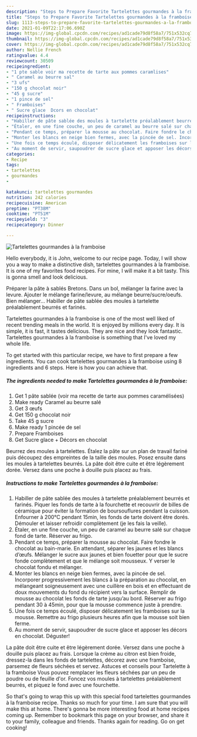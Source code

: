 ```yaml
---
description: "Steps to Prepare Favorite Tartelettes gourmandes à la framboise"
title: "Steps to Prepare Favorite Tartelettes gourmandes à la framboise"
slug: 1113-steps-to-prepare-favorite-tartelettes-gourmandes-a-la-framboise
date: 2021-01-09T22:17:06.690Z
image: https://img-global.cpcdn.com/recipes/ad1cade79d8f58a7/751x532cq70/tartelettes-gourmandes-a-la-framboise-photo-principale-de-la-recette.jpg
thumbnail: https://img-global.cpcdn.com/recipes/ad1cade79d8f58a7/751x532cq70/tartelettes-gourmandes-a-la-framboise-photo-principale-de-la-recette.jpg
cover: https://img-global.cpcdn.com/recipes/ad1cade79d8f58a7/751x532cq70/tartelettes-gourmandes-a-la-framboise-photo-principale-de-la-recette.jpg
author: Nellie French
ratingvalue: 4.4
reviewcount: 30509
recipeingredient:
- "1 pte sable voir ma recette de tarte aux pommes caramlises"
- " Caramel au beurre sal"
- "3 ufs"
- "150 g chocolat noir"
- "45 g sucre"
- "1 pince de sel"
- " Framboises"
- " Sucre glace  Dcors en chocolat"
recipeinstructions:
- "Habiller de pâte sablée des moules à tartelette préalablement beurrés et farinés. Piquer les fonds de tarte à la fourchette et recouvrir de billes de céramique pour éviter la formation de boursouflures pendant la cuisson. Enfourner à 200°C pendant 15min, les fonds de tarte doivent être dorés. Démouler et laisser refroidir complètement (je les fais la veille)."
- "Étaler, en une fine couche, un peu de caramel au beurre salé sur chaque fond de tarte. Réserver au frigo."
- "Pendant ce temps, préparer la mousse au chocolat. Faire fondre le chocolat au bain-marie. En attendant, séparer les jaunes et les blancs d’œufs. Mélanger le sucre aux jaunes et bien fouetter pour que le sucre fonde complètement et que le mélange soit mousseux. Y verser le chocolat fondu et mélanger."
- "Monter les blancs en neige bien fermes, avec la pincée de sel. Incorporer progressivement les blancs à la préparation au chocolat, en mélangeant soigneusement avec une cuillère en bois et en effectuant de doux mouvements du fond du récipient vers la surface. Remplir de mousse au chocolat les fonds de tarte jusqu’au bord. Réserver au frigo pendant 30 à 45min, pour que la mousse commence juste à prendre."
- "Une fois ce temps écoulé, disposer délicatement les framboises sur la mousse. Remettre au frigo plusieurs heures afin que la mousse soit bien ferme."
- "Au moment de servir, saupoudrer de sucre glace et apposer les décors en chocolat. Déguster!"
categories:
- Recipe
tags:
- tartelettes
- gourmandes
- 

katakunci: tartelettes gourmandes  
nutrition: 242 calories
recipecuisine: American
preptime: "PT38M"
cooktime: "PT51M"
recipeyield: "3"
recipecategory: Dinner

---
```



![Tartelettes gourmandes à la framboise](https://img-global.cpcdn.com/recipes/ad1cade79d8f58a7/751x532cq70/tartelettes-gourmandes-a-la-framboise-photo-principale-de-la-recette.jpg)

Hello everybody, it is John, welcome to our recipe page. Today, I will show you a way to make a distinctive dish, tartelettes gourmandes à la framboise. It is one of my favorites food recipes. For mine, I will make it a bit tasty. This is gonna smell and look delicious.

Préparer la pâte à sablés Bretons. Dans un bol, mélanger la farine avec la levure. Ajouter le mélange farine/levure, au mélange beurre/sucre/oeufs. Bien mélanger… Habiller de pâte sablée des moules à tartelette préalablement beurrés et farinés.

Tartelettes gourmandes à la framboise is one of the most well liked of recent trending meals in the world. It is enjoyed by millions every day. It is simple, it is fast, it tastes delicious. They are nice and they look fantastic. Tartelettes gourmandes à la framboise is something that I've loved my whole life.


To get started with this particular recipe, we have to first prepare a few ingredients. You can cook tartelettes gourmandes à la framboise using 8 ingredients and 6 steps. Here is how you can achieve that.

<!--inarticleads1-->

##### The ingredients needed to make Tartelettes gourmandes à la framboise:

1. Get 1 pâte sablée (voir ma recette de tarte aux pommes caramélisées)
1. Make ready  Caramel au beurre salé
1. Get 3 œufs
1. Get 150 g chocolat noir
1. Take 45 g sucre
1. Make ready 1 pincée de sel
1. Prepare  Framboises
1. Get  Sucre glace + Décors en chocolat


Beurrez des moules à tartelettes. Étalez la pâte sur un plan de travail fariné puis découpez des empreintes de la taille des moules. Posez ensuite dans les moules à tartelettes beurrés. La pâte doit être cuite et être légèrement dorée. Versez dans une poche à douille puis placez au frais. 

<!--inarticleads2-->

##### Instructions to make Tartelettes gourmandes à la framboise:

1. Habiller de pâte sablée des moules à tartelette préalablement beurrés et farinés. Piquer les fonds de tarte à la fourchette et recouvrir de billes de céramique pour éviter la formation de boursouflures pendant la cuisson. Enfourner à 200°C pendant 15min, les fonds de tarte doivent être dorés. Démouler et laisser refroidir complètement (je les fais la veille).
1. Étaler, en une fine couche, un peu de caramel au beurre salé sur chaque fond de tarte. Réserver au frigo.
1. Pendant ce temps, préparer la mousse au chocolat. Faire fondre le chocolat au bain-marie. En attendant, séparer les jaunes et les blancs d’œufs. Mélanger le sucre aux jaunes et bien fouetter pour que le sucre fonde complètement et que le mélange soit mousseux. Y verser le chocolat fondu et mélanger.
1. Monter les blancs en neige bien fermes, avec la pincée de sel. Incorporer progressivement les blancs à la préparation au chocolat, en mélangeant soigneusement avec une cuillère en bois et en effectuant de doux mouvements du fond du récipient vers la surface. Remplir de mousse au chocolat les fonds de tarte jusqu’au bord. Réserver au frigo pendant 30 à 45min, pour que la mousse commence juste à prendre.
1. Une fois ce temps écoulé, disposer délicatement les framboises sur la mousse. Remettre au frigo plusieurs heures afin que la mousse soit bien ferme.
1. Au moment de servir, saupoudrer de sucre glace et apposer les décors en chocolat. Déguster!


La pâte doit être cuite et être légèrement dorée. Versez dans une poche à douille puis placez au frais. Lorsque la crème au citron est bien froide, dressez-la dans les fonds de tartelettes, décorez avec une framboise, parsemez de fleurs séchées et servez. Astuces et conseils pour Tartelette à la framboise Vous pouvez remplacer les fleurs séchées par un peu de poudre ou de feuille d&#39;or. Foncez vos moules à tartelettes préalablement beurrés, et piquez le fond avec une fourchette. 

So that's going to wrap this up with this special food tartelettes gourmandes à la framboise recipe. Thanks so much for your time. I am sure that you will make this at home. There's gonna be more interesting food at home recipes coming up. Remember to bookmark this page on your browser, and share it to your family, colleague and friends. Thanks again for reading. Go on get cooking!
